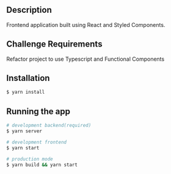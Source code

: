 ## Description

Frontend application built using React and Styled Components.

## Challenge Requirements

Refactor project to use Typescript and Functional Components

## Installation

```bash
$ yarn install
```

## Running the app

```bash
# development backend(required)
$ yarn server

# development frontend
$ yarn start

# production mode
$ yarn build && yarn start
```
